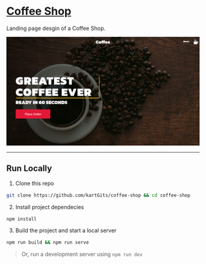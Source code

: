 # [ Coffee Shop ](https://coffee-shop-cd2.pages.dev/)
Landing page desgin of a Coffee Shop.

![Coffee Shop SS](https://raw.githubusercontent.com/kartGits/Coffee-Shop/main/src/images/coffee-shop.png)

---
## Run Locally
1. Clone this repo
```bash
git clone https://github.com/kartGits/coffee-shop && cd coffee-shop
```
2. Install project dependecies
```bash
npm install
```
3. Build the project and start a local server
```bash
npm run build && npm run serve
```
> Or, run a development server using `npm run dev`

